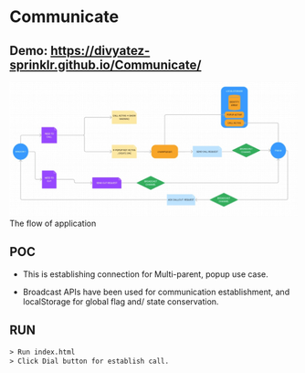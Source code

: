# Communicate
Demo: https://divyatez-sprinklr.github.io/Communicate/
-------
![alt text](https://raw.githubusercontent.com/divyatez-sprinklr/Communicate/main/media/flow.jpeg)
The flow of application

## POC
- This is establishing connection for Multi-parent, popup use case.

- Broadcast APIs have been used for communication establishment, and localStorage for global flag and/ state conservation.

## RUN
```
> Run index.html
> Click Dial button for establish call. 

```
